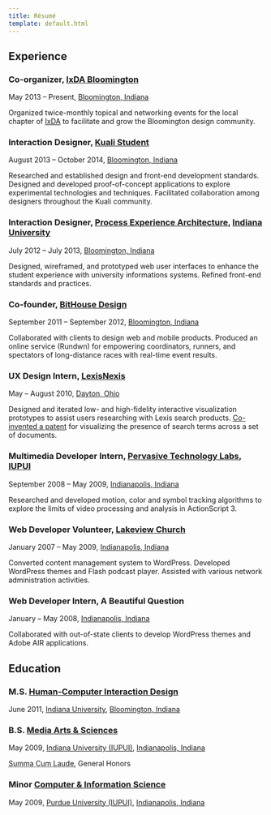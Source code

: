 ```yaml
---
title: Résumé
template: default.html
---
```


## Experience

### Co-organizer, [IxDA Bloomington](http://www.meetup.com/IxDA-Bloomington/)

<time datetime="2013-05">May 2013</time> &ndash; Present,
[Bloomington, Indiana](http://en.wikipedia.org/wiki/Bloomington,_Indiana)

Organized twice-monthly topical and networking events for the local chapter of
[IxDA](http://ixda.org 'Interaction Design Association') to facilitate
and grow the Bloomington design community.

### Interaction Designer, [Kuali Student](http://www.kuali.org/ks)

<time datetime="2013-08">August 2013</time> &ndash; <time datetime="2014-10">October 2014</time>,
[Bloomington, Indiana](http://en.wikipedia.org/wiki/Bloomington,_Indiana)

Researched and established design and front-end development standards.
Designed and developed proof-of-concept applications to explore experimental technologies and techniques.
Facilitated collaboration among designers throughout the Kuali community.

### Interaction Designer, [Process Experience Architecture](http://pxa.iu.edu), [Indiana University](http://iu.edu)

<time datetime="2012-07">July 2012</time> &ndash; <time datetime="2013-07">July 2013</time>,
[Bloomington, Indiana](http://en.wikipedia.org/wiki/Bloomington,_Indiana)

Designed, wireframed, and prototyped web user interfaces to enhance the student
experience with university informations systems.
Refined front-end standards and practices.

### Co-founder, [BitHouse Design](http://bithousedesign.com)

<time datetime="2011-09">September 2011</time> &ndash; <time datetime="2012-09">September 2012</time>,
[Bloomington, Indiana](http://en.wikipedia.org/wiki/Bloomington,_Indiana)

Collaborated with clients to design web and mobile products.
Produced an online service (Rundwn) for empowering coordinators,
runners, and spectators of long-distance races with real-time event results.

### UX Design Intern, [LexisNexis](http://www.lexisnexis.com)

<time datetime="2010-05">May</time> &ndash; <time datetime="2010-08">August 2010</time>,
[Dayton, Ohio](http://en.wikipedia.org/wiki/Dayton,_Ohio)

Designed and iterated low- and high-fidelity interactive visualization prototypes
to assist users researching with Lexis search products. [Co-invented a patent](http://patft.uspto.gov/netacgi/nph-Parser?Sect1=PTO1&Sect2=HITOFF&d=PALL&p=1&u=%2Fnetahtml%2FPTO%2Fsrchnum.htm&r=1&f=G&l=50&s1=88,74,569.PN.&OS=PN/88,74,569&RS=PN/88,74,569) for visualizing the presence of search terms across a set of documents.

### Multimedia Developer Intern, [Pervasive Technology Labs](http://vis.iu.edu), [IUPUI](http://www.iupui.edu 'Indiana University-Purdue University Indianapolis')

<time datetime="2008-09">September 2008</time> &ndash; <time datetime="2009-05">May 2009</time>,
[Indianapolis, Indiana](http://en.wikipedia.org/wiki/Indianapolis)

Researched and developed motion, color and symbol tracking algorithms to explore
the limits of video processing and analysis in ActionScript 3.

### Web Developer Volunteer, [Lakeview Church](http://www.lakeviewchurch.org)

<time datetime="2007-01">January 2007</time> &ndash; <time datetime="2009-05">May 2009</time>,
[Indianapolis, Indiana](http://en.wikipedia.org/wiki/Indianapolis)

Converted content management system to WordPress.
Developed WordPress themes and Flash podcast player.
Assisted with various network administration activities.

### Web Developer Intern, A Beautiful Question

<time datetime="2008-01">January</time> &ndash; <time datetime="2008-05">May 2008</time>,
[Indianapolis, Indiana](http://en.wikipedia.org/wiki/Indianapolis)

Collaborated with out-of-state clients to develop WordPress themes and Adobe AIR
applications.

## Education

### M.S. [Human-Computer Interaction Design](http://hcid.informatics.indiana.edu)

<time datetime="2011-06">June 2011</time>,
[Indiana University](http://iu.edu),
[Bloomington, Indiana](http://en.wikipedia.org/wiki/Bloomington,_Indiana)

### B.S. [Media Arts & Sciences](http://soic.iupui.edu/undergraduate/degrees/media-arts/)

<time datetime="2009-05">May 2009</time>,
[Indiana University (IUPUI)](http://iupui.edu),
[Indianapolis, Indiana](http://en.wikipedia.org/wiki/Indianapolis)

<abbr title="With Highest Honors">Summa Cum Laude</abbr>,
General Honors

### Minor [Computer & Information Science](http://cs.iupui.edu)

<time datetime="2009-05">May 2009</time>,
[Purdue University (IUPUI)](http://iupui.edu),
[Indianapolis, Indiana](http://en.wikipedia.org/wiki/Indianapolis)

